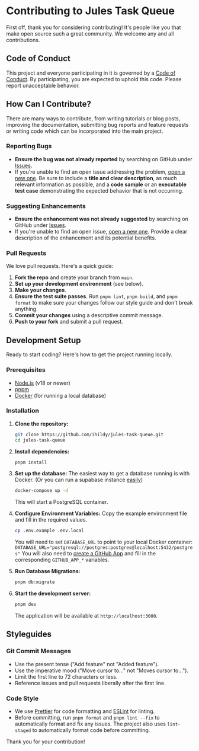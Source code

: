 # Contributing to Jules Task Queue

First off, thank you for considering contributing! It's people like you that make open source such a great community. We welcome any and all contributions.

## Code of Conduct

This project and everyone participating in it is governed by a [Code of Conduct](https://www.contributor-covenant.org/version/2/1/code_of_conduct/code_of_conduct.md). By participating, you are expected to uphold this code. Please report unacceptable behavior.

## How Can I Contribute?

There are many ways to contribute, from writing tutorials or blog posts, improving the documentation, submitting bug reports and feature requests or writing code which can be incorporated into the main project.

### Reporting Bugs

- **Ensure the bug was not already reported** by searching on GitHub under [Issues](https://github.com/iHildy/jules-task-queue/issues).
- If you're unable to find an open issue addressing the problem, [open a new one](https://github.com/iHildy/jules-task-queue/issues/new?assignees=&labels=bug&template=bug_report.md&title=). Be sure to include a **title and clear description**, as much relevant information as possible, and a **code sample** or an **executable test case** demonstrating the expected behavior that is not occurring.

### Suggesting Enhancements

- **Ensure the enhancement was not already suggested** by searching on GitHub under [Issues](https://github.com/iHildy/jules-task-queue/issues).
- If you're unable to find an open issue, [open a new one](https://github.com/iHildy/jules-task-queue/issues/new?assignees=&labels=enhancement&template=feature_request.md&title=). Provide a clear description of the enhancement and its potential benefits.

### Pull Requests

We love pull requests. Here's a quick guide:

1.  **Fork the repo** and create your branch from `main`.
2.  **Set up your development environment** (see below).
3.  **Make your changes**.
4.  **Ensure the test suite passes**. Run `pnpm lint`, `pnpm build`, and `pnpm format` to make sure your changes follow our style guide and don't break anything.
5.  **Commit your changes** using a descriptive commit message.
6.  **Push to your fork** and submit a pull request.

## Development Setup

Ready to start coding? Here's how to get the project running locally.

### Prerequisites

- [Node.js](https://nodejs.org/) (v18 or newer)
- [pnpm](https://pnpm.io/installation)
- [Docker](https://www.docker.com/get-started/) (for running a local database)

### Installation

1.  **Clone the repository:**

    ```bash
    git clone https://github.com/ihildy/jules-task-queue.git
    cd jules-task-queue
    ```

2.  **Install dependencies:**

    ```bash
    pnpm install
    ```

3.  **Set up the database:**
    The easiest way to get a database running is with Docker. (Or you can run a supabase instance [easily](https://supabase.com/docs/guides/local-development/cli/getting-started?queryGroups=platform&platform=linux))

    ```bash
    docker-compose up -d
    ```

    This will start a PostgreSQL container.

4.  **Configure Environment Variables:**
    Copy the example environment file and fill in the required values.

    ```bash
    cp .env.example .env.local
    ```

    You will need to set `DATABASE_URL` to point to your local Docker container:
    `DATABASE_URL="postgresql://postgres:postgres@localhost:5432/postgres"`
    You will also need to [create a GitHub App](https://github.com/iHildy/jules-task-queue/blob/main/GITHUB_APP_SETUP.md) and fill in the corresponding `GITHUB_APP_*` variables.

5.  **Run Database Migrations:**

    ```bash
    pnpm db:migrate
    ```

6.  **Start the development server:**
    ```bash
    pnpm dev
    ```
    The application will be available at `http://localhost:3000`.

## Styleguides

### Git Commit Messages

- Use the present tense ("Add feature" not "Added feature").
- Use the imperative mood ("Move cursor to..." not "Moves cursor to...").
- Limit the first line to 72 characters or less.
- Reference issues and pull requests liberally after the first line.

### Code Style

- We use [Prettier](https://prettier.io/) for code formatting and [ESLint](https://eslint.org/) for linting.
- Before committing, run `pnpm format` and `pnpm lint --fix` to automatically format and fix any issues. The project also uses `lint-staged` to automatically format code before committing.

Thank you for your contribution!
